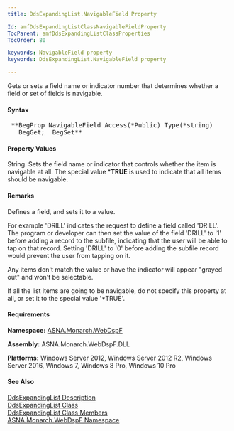 ```yaml
---
title: DdsExpandingList.NavigableField Property

Id: amfDdsExpandingListClassNavigableFieldProperty
TocParent: amfDdsExpandingListClassProperties
TocOrder: 80

keywords: NavigableField property
keywords: DdsExpandingList.NavigableField property

---
```


Gets or sets a field name or indicator number that determines whether a field or set of fields is navigable.

#### Syntax
<pre class="prettyprint"> **BegProp NavigableField Access(*Public) Type(*string)
   BegGet;  BegSet** </pre>

#### Property Values
String. Sets the field name or indicator that controls whether the item is navigable at all. The special value ***TRUE** is used to indicate that all items should be navigable.

#### Remarks
Defines a field, and sets it to a value. 

For example 'DRILL' indicates the request to define a field called 'DRILL'. The program or developer can then set the value of the field 'DRILL' to '1' before adding a record to the subfile, indicating that the user will be able to tap on that record. Setting 'DRILL' to '0' before adding the subfile record would prevent the user from tapping on it. 

Any items don't match the value or have the indicator will appear "grayed out" and won't be selectable.

If all the list items are going to be navigable, do not specify this property at all, or set it to the special value '*TRUE'.

#### Requirements
**Namespace:** [ASNA.Monarch.WebDspF](amfWebDspFNamespace.html)

**Assembly:** ASNA.Monarch.WebDspF.DLL

**Platforms:** Windows Server 2012, Windows Server 2012 R2, Windows Server 2016, Windows 7, Windows 8 Pro, Windows 10 Pro

#### See Also
[DdsExpandingList Description](amfUnderstandingLists.html)<br /> [ DdsExpandingList Class](amfDdsExpandingListClass.html) <br /> [ DdsExpandingList Class Members](amfDdsExpandingListClassMembers.html) <br /> [ ASNA.Monarch.WebDspF Namespace](amfWebDspFNamespace.html) 
